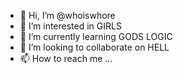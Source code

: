- 👋 Hi, I’m @whoiswhore
- 👀 I’m interested in GIRLS
- 🌱 I’m currently learning GODS LOGIC
- 💞️ I’m looking to collaborate on HELL
- 📫 How to reach me ...

<!---
whoiswhore/whoiswhore is a ✨ special ✨ repository because its `README.md` (this file) appears on your GitHub profile.
You can click the Preview link to take a look at your changes.
--->
